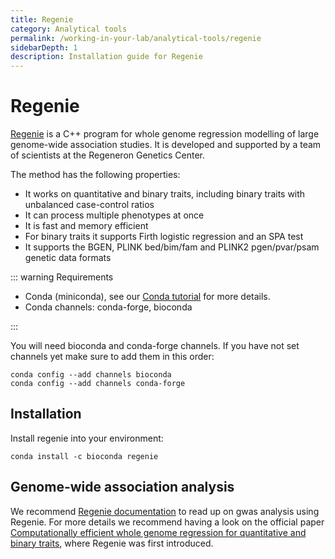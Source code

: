 ```yaml
---
title: Regenie
category: Analytical tools
permalink: /working-in-your-lab/analytical-tools/regenie
sidebarDepth: 1
description: Installation guide for Regenie
---
```


# Regenie

[Regenie](https://github.com/rgcgithub/regenie) is a C++ program for
whole genome regression modelling of large genome-wide association studies.
It is developed and supported by a team of scientists at the Regeneron Genetics Center.

The method has the following properties:

- It works on quantitative and binary traits, including binary traits with unbalanced case-control ratios
- It can process multiple phenotypes at once
- It is fast and memory efficient
- For binary traits it supports Firth logistic regression and an SPA test
- It supports the BGEN, PLINK bed/bim/fam and PLINK2 pgen/pvar/psam genetic data formats

::: warning Requirements

- Conda (miniconda), see our [Conda tutorial](/working-in-your-lab/analytical-tools/conda/) for more details.
- Conda channels: conda-forge, bioconda

:::

You will need bioconda and conda-forge channels. If you have not set channels yet
make sure to add them in this order:
```
conda config --add channels bioconda
conda config --add channels conda-forge
```

## Installation

Install regenie into your environment:
```
conda install -c bioconda regenie
```

## Genome-wide association analysis

We recommend [Regenie documentation](https://rgcgithub.github.io/regenie/options/) to read up on gwas analysis
using Regenie. For more details we recommend having a look on the official paper
[Computationally efficient whole genome regression for quantitative and binary traits](https://www.biorxiv.org/content/10.1101/2020.06.19.162354v2.abstract),
where Regenie was first introduced.
